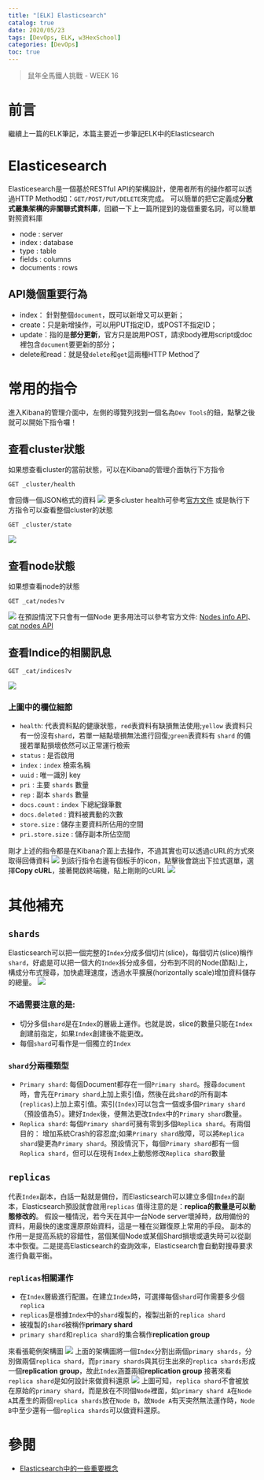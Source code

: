 ```yaml
---
title: "[ELK] Elasticsearch"
catalog: true
date: 2020/05/23
tags: [DevOps, ELK, w3HexSchool]
categories: [DevOps]
toc: true
---
```


> 鼠年全馬鐵人挑戰 - WEEK 16

<!--toc-->
# 前言
繼續上一篇的ELK筆記，本篇主要近一步筆記ELK中的Elasticsearch
<!--more-->
# Elasticesearch 
Elasticesearch是一個基於RESTful API的架構設計，使用者所有的操作都可以透過HTTP Method如：`GET/POST/PUT/DELETE`來完成。
可以簡單的把它定義成**分散式叢集架構的非關聯式資料庫**，回顧一下上一篇所提到的幾個重要名詞，可以簡單對照資料庫
* node : server
* index : database
* type : table
* fields : columns
* documents : rows

## API幾個重要行為
* index： 針對整個`document`，既可以新增又可以更新；
* create：只是新增操作，可以用PUT指定ID，或POST不指定ID；
* update：指的是**部分更新**，官方只是說用POST，請求body裡用script或doc裡包含`document`要更新的部分；
* delete和read：就是發`delete`和`get`這兩種HTTP Method了

# 常用的指令
進入Kibana的管理介面中，左側的導覽列找到一個名為`Dev Tools`的鈕，點擊之後就可以開始下指令囉！
## 查看cluster狀態
如果想查看cluster的當前狀態，可以在Kibana的管理介面執行下方指令
```bash=
GET _cluster/health
```
會回傳一個JSON格式的資料
![](https://i.imgur.com/JlrLJmx.png)
更多cluster health可參考[官方文件](https://www.elastic.co/guide/en/elasticsearch/reference/current/cluster-health.html#cluster-health)
或是執行下方指令可以查看整個cluster的狀態
```bash=
GET _cluster/state
```
![](https://i.imgur.com/fg001vM.png)

## 查看node狀態
如果想查看node的狀態
```bash=
GET _cat/nodes?v
```
![](https://i.imgur.com/IIZlH6F.png)
在預設情況下只會有一個Node
更多用法可以參考官方文件: [Nodes info API](https://www.elastic.co/guide/en/elasticsearch/reference/current/cluster-nodes-info.html)、[cat nodes API](https://www.elastic.co/guide/en/elasticsearch/reference/current/cat-nodes.html#cat-nodes)
## 查看Indice的相關訊息
```bash=
GET _cat/indices?v
```
![](https://i.imgur.com/hnZcWqV.png)
### 上圖中的欄位細節
* `health`: 代表資料點的健康狀態，`red`表資料有缺損無法使用;`yellow` 表資料只有一份沒有`shard`，若單一結點壞損無法進行回復;`green`表資料有 `shard` 的備援若單點損壞依然可以正常運行檢索
* `status` : 是否啟用
* `index` : `index` 檢索名稱
* `uuid` : 唯一識別 key
* `pri` : 主要 `shards` 數量
* `rep` : 副本 `shards` 數量
* `docs.count` : `index` 下總紀錄筆數
* `docs.deleted` : 資料被異動的次數
* `store.size` : 儲存主要資料所佔用的空間
* `pri.store.size` : 儲存副本所佔空間

剛才上述的指令都是在Kibana介面上去操作，不過其實也可以透過cURL的方式來取得回傳資料
![](https://i.imgur.com/Iasfyfc.png)
到該行指令右邊有個板手的icon，點擊後會跳出下拉式選單，選擇**Copy cURL**，接著開啟終端機，貼上剛剛的cURL
![](https://i.imgur.com/5xB69M5.png)

# 其他補充
## `shards`
Elasticsearch可以把一個完整的`Index`分成多個切片(slice)，每個切片(slice)稱作`shard`，好處是可以把一個大的`Index`拆分成多個，分布到不同的Node(節點)上，構成分布式搜尋，加快處理速度，透過水平擴展(horizontally scale)增加資料儲存的總量。
![](https://i.imgur.com/NyM43Pt.png)

### 不過需要注意的是:
* 切分多個`shard`是在`Index`的層級上運作。也就是說，slice的數量只能在`Index`創建前指定，如果`Index`創建後不能更改。 
* 每個`shard`可看作是一個獨立的`Index`

### `shard`分兩種類型
* `Primary shard`: 每個Document都存在一個`Primary shard`。搜尋`document`時，會先在`Primary shard`上加上索引值，然後在此`shard`的所有副本(`replicas`)上加上索引值。索引(`Index`)可以包含一個或多個`Primary shard`（預設值為5）。建好`Index`後，便無法更改`Index`中的`Primary shard`數量。
* `Replica shard`: 每個`Primary shard`可擁有零到多個`Replica shard`。有兩個目的： 增加系統Crash的容忍度;如果`Primary shard`故障，可以將`Replica shard`變更為`Primary shard`。預設情況下，每個`Primary shard`都有一個`Replica shard`，但可以在現有`Index`上動態修改`Replica shard`數量

## `replicas`
代表`Index`副本，白話一點就是備份，而Elasticsearch可以建立多個`Index`的副本，Elasticsearch預設就會啟用`replicas`
值得注意的是：**replica的數量是可以動態修改的**。
假設一種情況，若今天在其中一台Node server壞掉時，啟用備份的資料，用最快的速度還原原始資料，這是一種在災難復原上常用的手段。
副本的作用一是提高系統的容錯性，當個某個Node或某個Shard損壞或遺失時可以從副本中恢復。二是提高Elasticsearch的查詢效率，Elasticsearch會自動對搜尋要求進行負載平衡。
### `replicas`相關運作
* 在`Index`層級進行配置。在建立`Index`時，可選擇每個`shard`可作需要多少個`replica`
* `replicas`是根據`Index`中的`shard`複製的，複製出新的`replica shard`
* 被複製的`shard`被稱作**primary shard**
* `primary shard`和`replica shard`的集合稱作**replication group**

來看張範例架構圖
![](https://i.imgur.com/ZRfEb44.png)
上面的架構圖將一個`Index`分割出兩個`primary shards`，分別做兩個`replica shard`，而`primary shards`與其衍生出來的`replica shards`形成一個**replication group**，故此`Index`涵蓋兩組**replication group**
接著來看`replica shard`是如何設計來做資料還原
![](https://i.imgur.com/xgiAzVa.png)
上圖可知，`replica shard`不會被放在原始的`primary shard`，而是放在不同個`Node`裡面，如`primary shard A`在`Node A`其產生的兩個`replica shards`放在`Node B`，故`Node A`有天突然無法運作時，`Node B`中至少還有一個`replica shards`可以做資料還原。


# 參閱
* [Elasticsearch中的一些重要概念](https://juejin.im/post/5dfab512e51d455802162b70)
